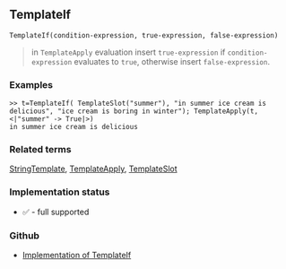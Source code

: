 ## TemplateIf

```
TemplateIf(condition-expression, true-expression, false-expression)
```

> in `TemplateApply` evaluation insert `true-expression` if `condition-expression` evaluates to `true`, otherwise insert `false-expression`.
	 

### Examples

```
>> t=TemplateIf( TemplateSlot("summer"), "in summer ice cream is delicious", "ice cream is boring in winter"); TemplateApply(t, <|"summer" -> True|>)
in summer ice cream is delicious
```


### Related terms 
[StringTemplate](StringTemplate.md), [TemplateApply](TemplateApply.md), [TemplateSlot](TemplateSlot.md)






### Implementation status

* &#x2705; - full supported

### Github

* [Implementation of TemplateIf](https://github.com/axkr/symja_android_library/blob/master/symja_android_library/matheclipse-core/src/main/java/org/matheclipse/core/builtin/StringFunctions.java#L2820) 
